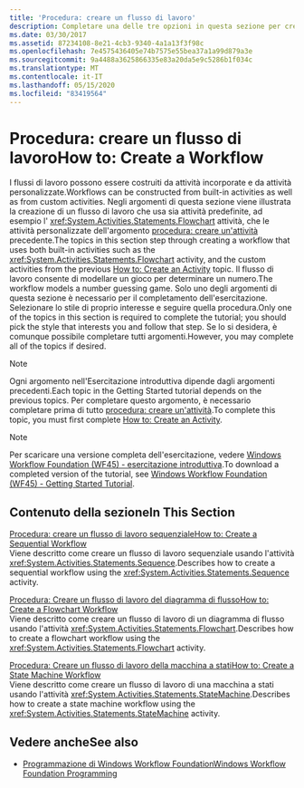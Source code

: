 ```yaml
---
title: 'Procedura: creare un flusso di lavoro'
description: Completare una delle tre opzioni in questa sezione per creare un flusso di lavoro come parte di questa esercitazione su Workflow Foundation.
ms.date: 03/30/2017
ms.assetid: 87234108-8e21-4cb3-9340-4a1a13f3f98c
ms.openlocfilehash: 7e4575436405e74b7575e55bea37a1a99d879a3e
ms.sourcegitcommit: 9a4488a3625866335e83a20da5e9c5286b1f034c
ms.translationtype: MT
ms.contentlocale: it-IT
ms.lasthandoff: 05/15/2020
ms.locfileid: "83419564"
---
```

# <a name="how-to-create-a-workflow"></a><span data-ttu-id="a0c2f-103">Procedura: creare un flusso di lavoro</span><span class="sxs-lookup"><span data-stu-id="a0c2f-103">How to: Create a Workflow</span></span>
<span data-ttu-id="a0c2f-104">I flussi di lavoro possono essere costruiti da attività incorporate e da attività personalizzate.</span><span class="sxs-lookup"><span data-stu-id="a0c2f-104">Workflows can be constructed from built-in activities as well as from custom activities.</span></span> <span data-ttu-id="a0c2f-105">Negli argomenti di questa sezione viene illustrata la creazione di un flusso di lavoro che usa sia attività predefinite, ad esempio l' <xref:System.Activities.Statements.Flowchart> attività, che le attività personalizzate dell'argomento [procedura: creare un'attività](how-to-create-an-activity.md) precedente.</span><span class="sxs-lookup"><span data-stu-id="a0c2f-105">The topics in this section step through creating a workflow that uses both built-in activities such as the <xref:System.Activities.Statements.Flowchart> activity, and the custom activities from the previous [How to: Create an Activity](how-to-create-an-activity.md) topic.</span></span> <span data-ttu-id="a0c2f-106">Il flusso di lavoro consente di modellare un gioco per determinare un numero.</span><span class="sxs-lookup"><span data-stu-id="a0c2f-106">The workflow models a number guessing game.</span></span> <span data-ttu-id="a0c2f-107">Solo uno degli argomenti di questa sezione è necessario per il completamento dell'esercitazione. Selezionare lo stile di proprio interesse e seguire quella procedura.</span><span class="sxs-lookup"><span data-stu-id="a0c2f-107">Only one of the topics in this section is required to complete the tutorial; you should pick the style that interests you and follow that step.</span></span> <span data-ttu-id="a0c2f-108">Se lo si desidera, è comunque possibile completare tutti argomenti.</span><span class="sxs-lookup"><span data-stu-id="a0c2f-108">However, you may complete all of the topics if desired.</span></span>  
  
> [!NOTE]
> <span data-ttu-id="a0c2f-109">Ogni argomento nell'Esercitazione introduttiva dipende dagli argomenti precedenti.</span><span class="sxs-lookup"><span data-stu-id="a0c2f-109">Each topic in the Getting Started tutorial depends on the previous topics.</span></span> <span data-ttu-id="a0c2f-110">Per completare questo argomento, è necessario completare prima di tutto [procedura: creare un'attività](how-to-create-an-activity.md).</span><span class="sxs-lookup"><span data-stu-id="a0c2f-110">To complete this topic, you must first complete [How to: Create an Activity](how-to-create-an-activity.md).</span></span>  
  
> [!NOTE]
> <span data-ttu-id="a0c2f-111">Per scaricare una versione completa dell'esercitazione, vedere [Windows Workflow Foundation (WF45) - esercitazione introduttiva](https://go.microsoft.com/fwlink/?LinkID=248976).</span><span class="sxs-lookup"><span data-stu-id="a0c2f-111">To download a completed version of the tutorial, see [Windows Workflow Foundation (WF45) - Getting Started Tutorial](https://go.microsoft.com/fwlink/?LinkID=248976).</span></span>  
  
## <a name="in-this-section"></a><span data-ttu-id="a0c2f-112">Contenuto della sezione</span><span class="sxs-lookup"><span data-stu-id="a0c2f-112">In This Section</span></span>  
 [<span data-ttu-id="a0c2f-113">Procedura: creare un flusso di lavoro sequenziale</span><span class="sxs-lookup"><span data-stu-id="a0c2f-113">How to: Create a Sequential Workflow</span></span>](how-to-create-a-sequential-workflow.md)  
 <span data-ttu-id="a0c2f-114">Viene descritto come creare un flusso di lavoro sequenziale usando l'attività <xref:System.Activities.Statements.Sequence>.</span><span class="sxs-lookup"><span data-stu-id="a0c2f-114">Describes how to create a sequential workflow using the <xref:System.Activities.Statements.Sequence> activity.</span></span>  
  
 [<span data-ttu-id="a0c2f-115">Procedura: Creare un flusso di lavoro del diagramma di flusso</span><span class="sxs-lookup"><span data-stu-id="a0c2f-115">How to: Create a Flowchart Workflow</span></span>](how-to-create-a-flowchart-workflow.md)  
 <span data-ttu-id="a0c2f-116">Viene descritto come creare un flusso di lavoro di un diagramma di flusso usando l'attività <xref:System.Activities.Statements.Flowchart>.</span><span class="sxs-lookup"><span data-stu-id="a0c2f-116">Describes how to create a flowchart workflow using the <xref:System.Activities.Statements.Flowchart> activity.</span></span>  
  
 [<span data-ttu-id="a0c2f-117">Procedura: Creare un flusso di lavoro della macchina a stati</span><span class="sxs-lookup"><span data-stu-id="a0c2f-117">How to: Create a State Machine Workflow</span></span>](how-to-create-a-state-machine-workflow.md)  
 <span data-ttu-id="a0c2f-118">Viene descritto come creare un flusso di lavoro di una macchina a stati usando l'attività <xref:System.Activities.Statements.StateMachine>.</span><span class="sxs-lookup"><span data-stu-id="a0c2f-118">Describes how to create a state machine workflow using the <xref:System.Activities.Statements.StateMachine> activity.</span></span>  
  
## <a name="see-also"></a><span data-ttu-id="a0c2f-119">Vedere anche</span><span class="sxs-lookup"><span data-stu-id="a0c2f-119">See also</span></span>

- [<span data-ttu-id="a0c2f-120">Programmazione di Windows Workflow Foundation</span><span class="sxs-lookup"><span data-stu-id="a0c2f-120">Windows Workflow Foundation Programming</span></span>](programming.md)
